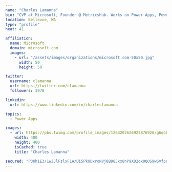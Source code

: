 ```yaml
---
name: "Charles Lamanna"
bio: "CVP at Microsoft, Founder @ MetricsHub. Works on Power Apps, Power Automate, Power Virtual Agent, Common Data Service and Dynamics 365."
location: Bellevue, WA
type: "profile"
heat: 41

affiliation:
  name: Microsoft
  domain: microsoft.com
  images:
    - url: "/assets/images/organizations/microsoft.com-50x50.jpg"
      width: 50
      height: 50

twitter:
  username: clamanna
  url: https://twitter.com/clamanna
  followers: 3978

linkedin:
  url: https://www.linkedin.com/in/charleslamanna

topics:
  - Power Apps

images:
  - url: https://pbs.twimg.com/profile_images/1263202626922876928/g6qGbHZ-_400x400.jpg
    width: 400
    height: 400
    isCached: true
    title: "Charles Lamanna"

secured: "P3Kh1E3/1wJJlFzlxF1A/Di5PkODxroNVj8B98Jxx8nP9XD2qx0QOS9wSVfpn2n62kDlP9mMCKzsl8KFVa9XgXlmcLhwXBWBbAkkHjcBF88DLPUhewrMPSMRDXLkHhoIQ9nHHLh/CbhdmwLLw84A3b6OKSF9MxTiusjNutDKE/HuE6FgtI/tihFkOoC5DzjfOEYAjQFcnWfb6pE91HyMWmwPrDcWX0uSYTlCEDoPnVa9ecKErutpzE/7gP9yNVNE42KvEGng6I5ESv2f8nY/azzJsw+H/LpQDQy9gpSdgEytRZl/QursleHfLfOOEcwb6IJTjiWdHTsrjHXDi68XNbDRswLXOZkAjxdzotGAsBPPLFYj2ZLidVzpOomdHkgr9Ixm5Xsw6BeWuuw4OmsmFMjkPFcUjohMu0pKZH63sWw=;8OMCGW+J5to/6iVYTfMh7Q=="
---
```


